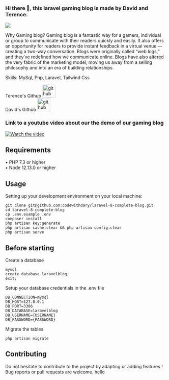 ### Hi there 👋, this laravel gaming blog is made by David and Terence.
![](https://img.freepik.com/free-vector/simple-unique-gaming-banner-template_92741-92.jpg?w=2000)

Why Gaming blog? Gaming blog is a fantastic way for a gamers, individual or group to communicate with their readers quickly and easily. It also offers an opportunity for readers to provide instant feedback in a virtual venue — creating a two-way conversation.
Blogs were originally called “web logs,” and they’ve redefined how we communicate online. Blogs have also altered the very fabric of the marketing model, moving us away from a selling philosophy and into an era of building relationships.

Skills: MySql, Php, Laravel, Tailwind Css


Terence's Github
[<img src='https://cdn.jsdelivr.net/npm/simple-icons@3.0.1/icons/github.svg' alt='github' height='40'>](https://github.com/davidDkit )  
David's Github
[<img src='https://cdn.jsdelivr.net/npm/simple-icons@3.0.1/icons/github.svg' alt='github' height='40'>](https://github.com/terenceyong)  

### Link to a youtube video about our the demo of our gaming blog
[![Watch the video](https://miro.medium.com/max/1400/1*gkc2iPNeEX_h1V4YmXbV1g.jpeg)](https://www.youtube.com/watch?v=gumL5fXVwAU)

## Requirements
•	PHP 7.3 or higher <br>
•	Node 12.13.0 or higher <br>

## Usage <br>
Setting up your development environment on your local machine: <br>
```
git clone git@github.com:codewithdary/laravel-8-complete-blog.git
cd laravel-8-complete-blog
cp .env.example .env
composer install
php artisan key:generate
php artisan cache:clear && php artisan config:clear
php artisan serve
```

## Before starting <br>
Create a database <br>
```
mysql
create database laravelblog;
exit;
```

Setup your database credentials in the .env file <br>
```
DB_CONNECTION=mysql
DB_HOST=127.0.0.1
DB_PORT=3306
DB_DATABASE=laravelblog
DB_USERNAME={USERNAME}
DB_PASSWORD={PASSWORD}
```

Migrate the tables
```
php artisan migrate
```

## Contributing
Do not hesitate to contribute to the project by adapting or adding features ! Bug reports or pull requests are welcome.
hello
